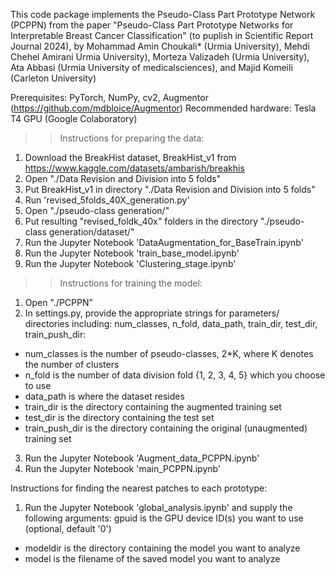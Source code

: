 
This code package implements the Pseudo-Class Part Prototype Network (PCPPN) from the paper "Pseudo-Class Part Prototype Networks for Interpretable Breast Cancer Classification"
(to puplish in Scientific Report Journal 2024), by Mohammad Amin Choukali* (Urmia University), Mehdi Chehel Amirani Urmia University),
Morteza Valizadeh (Urmia University), Ata Abbasi (Urmia University of medicalsciences), and Majid Komeili (Carleton University)

Prerequisites: PyTorch, NumPy, cv2, Augmentor (https://github.com/mdbloice/Augmentor)
Recommended hardware: Tesla T4 GPU (Google Colaboratory)

>> Instructions for preparing the data:
1. Download the BreakHist dataset, BreakHist_v1 from https://www.kaggle.com/datasets/ambarish/breakhis
2. Open "./Data Revision and Division into 5 folds"
3. Put BreakHist_v1 in directory "./Data Revision and Division into 5 folds"
4. Run 'revised_5folds_40X_generation.py'
5. Open "./pseudo-class generation/"
6. Put resulting "revised_foldk_40x" folders in the directory "./pseudo-class generation/dataset/"
7. Run the Jupyter Notebook 'DataAugmentation_for_BaseTrain.ipynb'
8. Run the Jupyter Notebook 'train_base_model.ipynb'
9. Run the Jupyter Notebook 'Clustering_stage.ipynb'

>> Instructions for training the model:
1. Open "./PCPPN"
2. In settings.py, provide the appropriate strings for parameters/ directories including:
num_classes, n_fold, data_path, train_dir, test_dir, train_push_dir:
  - num_classes is the number of pseudo-classes, 2*K, where K denotes the number of clusters
  - n_fold is the number of data division fold {1, 2, 3, 4, 5} which you choose to use  
  - data_path is where the dataset resides
  - train_dir is the directory containing the augmented training set
  - test_dir is the directory containing the test set
  - train_push_dir is the directory containing the original (unaugmented) training set
3. Run the Jupyter Notebook 'Augment_data_PCPPN.ipynb'
4. Run the Jupyter Notebook 'main_PCPPN.ipynb'

Instructions for finding the nearest patches to each prototype:
1. Run the Jupyter Notebook 'global_analysis.ipynb' and supply the following arguments:
gpuid is the GPU device ID(s) you want to use (optional, default '0')
  - modeldir is the directory containing the model you want to analyze
  - model is the filename of the saved model you want to analyze

